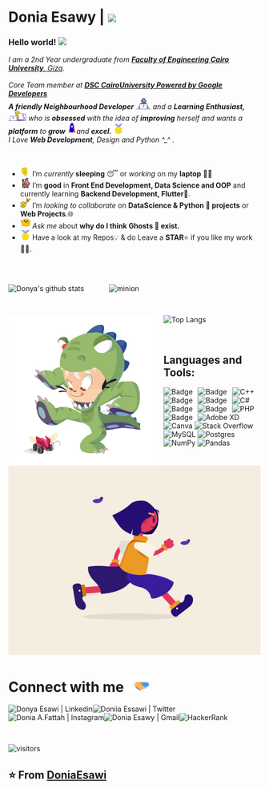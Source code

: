 # Donia Esawy |&nbsp;<img src="https://i.pinimg.com/originals/0f/44/d3/0f44d3a07542df3ca9d29935bab18800.gif" width="50px">


<!-- 
    &nbsp; [![HitCount](http://hits.dwyl.com/SatYu26/SatYu26.svg)](http://hits.dwyl.com/SatYu26/SatYu26) 
-->

###  Hello world!&nbsp;<img src="https://i.pinimg.com/originals/2e/5c/72/2e5c72d2e357c97df0cbd6d63e782989.gif" width="30px">


<p>
  <em>
    I am a 2nd Year undergraduate from <a href="http://eng.cu.edu.eg/en/"> <b>Faculty of Engineering Cairo University</b>, Giza</a>. <br>
    <br>
    Core Team member at <a href="https://www.facebook.com/DSCCUFE2021/"> <b>DSC CairoUniversity Powered by Google Developers</b></a><br>
    <b>A friendly Neighbourhood Developer</b> <img src="https://github.com/SatYu26/SatYu26/blob/master/Assets/Developer.gif" width="30px"> and a <b>Learning    Enthusiast,</b>&nbsp;<img src="https://github.com/SatYu26/SatYu26/blob/master/Assets/Designer.gif" width="36px">  who is <b>obsessed</b>
    with the idea of <b>improving</b> herself and wants a <b>platform</b> to 
    <b>grow</b> <img src="https://github.com/SatYu26/SatYu26/blob/master/Assets/Rocket.gif" width="18px">and 
    <b>excel.</b> <img src="https://github.com/SatYu26/SatYu26/blob/master/Assets/Medal.gif" width="20px"> <br>
    I Love <b>Web Development</b>, Design and Python ^_^ . <br>
  </em>  
</p>

<br>

- <img alt="GIF" src="https://github.com/SatYu26/SatYu26/blob/master/Assets/wave.gif" width="20vw" /> I’m *currently* **sleeping** 😴 or *working* on my **laptop** 👩‍💻
- <img alt="GIF" src="https://github.com/SatYu26/SatYu26/blob/master/Assets/gandalf_parrot.gif" width="20vw" /> I’m **good** in **Front End Development, Data Science and OOP** and currently learning **Backend Development, Flutter**💪.
- <img alt="GIF" src="https://github.com/SatYu26/SatYu26/blob/master/Assets/headbang.gif" width="20vw" /> I’m *looking to collaborate* on **DataScience & Python 🐍 projects** or **Web Projects**.🌐
- <img alt="GIF" src="https://github.com/SatYu26/SatYu26/blob/master/Assets/happy.gif" width="20vw" /> *Ask me* about **why do I think Ghosts 👻 exist.**
- <img alt="GIF" src="https://github.com/SatYu26/SatYu26/blob/master/Assets/Medal.gif" width="20vw" /> Have a look at my Repos💡 & do Leave a **STAR**⭐️ if you like my work👩‍💻.
<br>


<br>


![Donya's github stats](https://github-readme-stats.vercel.app/api?username=DoniaEsawi&count_private=true&show_icons=true&theme=radical&include_all_commits=true)<img src="https://i.pinimg.com/originals/c8/1d/4b/c81d4bf64815f6769cab842e08c28b08.gif" alt="minion" style=" margin-left: 50px;" width="300px" />


<br>

![Top Langs](https://github-readme-stats.vercel.app/api/top-langs/?username=DoniaEsawi&theme=radical)<img src="https://github.com/DoniaEsawi/Assets/blob/main/dinotocat.png" alt="dinotocat" style="float: left; margin-right: 10px;" width="300px" />


<br>

## Languages and Tools:

<img alt="Badge" style="float: left; margin-right: 10px;" src="https://img.shields.io/badge/python%20-%2314354C.svg?&style=for-the-badge&logo=python&logoColor=white"/>   <img alt="Badge" style="float: left; margin-right: 10px;"  src="https://img.shields.io/badge/html5%20-%23E34F26.svg?&style=for-the-badge&logo=html5&logoColor=white"/>    <img alt="Badge" style="float: left; margin-right: 10px;"  src="https://img.shields.io/badge/css3%20-%231572B6.svg?&style=for-the-badge&logo=css3&logoColor=white"/>   <img alt="Badge" style="float: left; margin-right: 10px;"  src ="https://img.shields.io/badge/Jupyter_Notebook%20-%23F37626.svg?&style=for-the-badge&logo=jupyter&logoColor=white"/> <img alt="Badge" style="float: left; margin-right: 10px;"  src="https://img.shields.io/badge/javascript%20-%23323330.svg?&style=for-the-badge&logo=javascript&logoColor=%23F7DF1E"/>    <img alt="Badge" style="float: left; margin-right: 10px;"  src="https://img.shields.io/badge/bootstrap%20-%23563D7C.svg?&style=for-the-badge&logo=bootstrap&logoColor=white"/> <img alt="Badge" style="float: left; margin-right: 10px;"  src="https://img.shields.io/badge/git%20-%23F05033.svg?&style=for-the-badge&logo=git&logoColor=white"/> <img alt="C++" src="https://img.shields.io/badge/c++%20-%2300599C.svg?&style=for-the-badge&logo=c%2B%2B&ogoColor=white"/> <img alt="C#" src="https://img.shields.io/badge/c%23%20-%23239120.svg?&style=for-the-badge&logo=c-sharp&logoColor=white"/> <img alt="PHP" src="https://img.shields.io/badge/php-%23777BB4.svg?&style=for-the-badge&logo=php&logoColor=white"/> <img alt="Adobe XD" src="https://img.shields.io/badge/adobe%20xd%20-%23FF26BE.svg?&style=for-the-badge&logo=adobe%20xd&logoColor=white"/> <img alt="Canva" src="https://img.shields.io/badge/Canva%20-%2300C4CC.svg?&style=for-the-badge&logo=Canva&logoColor=white"/> <img alt="Stack Overflow" src="https://img.shields.io/badge/-Stack%20overflow-FE7A16?style=for-the-badge&logo=stack-overflow&logoColor=white"/> <img alt="MySQL" src="https://img.shields.io/badge/mysql-%2300f.svg?&style=for-the-badge&logo=mysql&logoColor=white"/> <img alt="Postgres" src ="https://img.shields.io/badge/postgres-%23316192.svg?&style=for-the-badge&logo=postgresql&logoColor=white"/> <img alt="NumPy" src="https://img.shields.io/badge/numpy%20-%23013243.svg?&style=for-the-badge&logo=numpy&logoColor=white" /> <img alt="Pandas" src="https://img.shields.io/badge/pandas%20-%23150458.svg?&style=for-the-badge&logo=pandas&logoColor=white" />

<br>
<img src="https://github.com/DoniaEsawi/Assets/blob/main/running-animation.gif" alt="running animation">


# Connect with me<img src="https://github.com/SatYu26/SatYu26/blob/master/Assets/Handshake.gif" height="32px">

  <a href="https://www.linkedin.com/in/donya-esawi-858719191/">
    <img align="left" alt="Donya Esawi | Linkedin" src="https://img.shields.io/badge/linkedin%20-%230077B5.svg?&style=for-the-badge&logo=linkedin&logoColor=white" />
  </a> &nbsp;&nbsp;
  <a href="https://twitter.com/DoniiaEssawi">
    <img align="left" alt="Doniia Essawi | Twitter" src="https://img.shields.io/badge/twitter%20-%231DA1F2.svg?&style=for-the-badge&logo=Twitter&logoColor=white" />
  </a> &nbsp;&nbsp;
  <a href="https://www.instagram.com/donya_a.fattah/?hl=en">
    <img align="left" alt="Donia A.Fattah | Instagram"  src="https://img.shields.io/badge/instagram%20-%23E4405F.svg?&style=for-the-badge&logo=Instagram&logoColor=white" />
  </a> &nbsp;&nbsp;
  <a href="mailto:donya.esawi@gmail.com">
    <img align="left" alt="Donia Esawy | Gmail"  src="https://img.shields.io/badge/Gmail-D14836?style=for-the-badge&logo=gmail&logoColor=white" />
  </a>
  &nbsp;&nbsp;
  <a href="https://www.hackerrank.com/donya_esawi">
   <img align="left" alt="HackerRank" src="https://img.shields.io/badge/-Hackerrank-2EC866?style=for-the-badge&logo=HackerRank&logoColor=white"/> 
   </a>

<br><br>

![visitors](https://visitor-badge.laobi.icu/badge?page_id=DoniaEsawi)

<!--  Acknowledgement: https://github.com/anuraghazra/github-readme-stats -->



## ⭐️ From [DoniaEsawi](https://github.com/DoniaEsawi)
